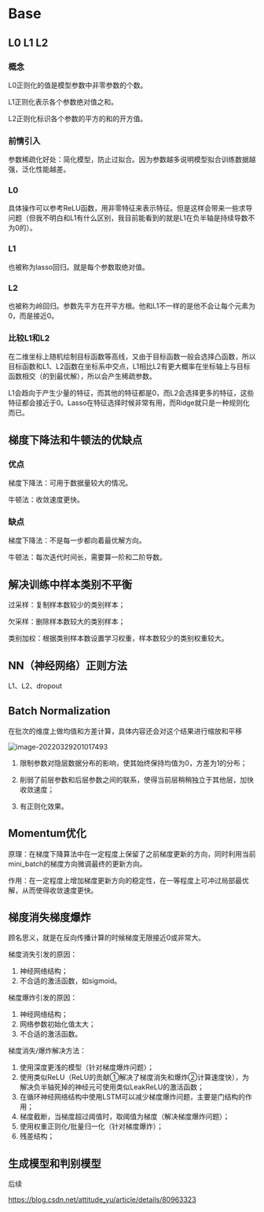 # Base

## L0 L1 L2

### 概念

L0正则化的值是模型参数中非零参数的个数。

L1正则化表示各个参数绝对值之和。

L2正则化标识各个参数的平方的和的开方值。

### 前情引入

参数稀疏化好处：简化模型，防止过拟合。因为参数越多说明模型拟合训练数据越强，泛化性能越差。

### L0

具体操作可以参考ReLU函数，用非零特征来表示特征。但是这样会带来一些求导问题（但我不明白和L1有什么区别，我目前能看到的就是L1在负半轴是持续导数不为0的）。

### L1

也被称为lasso回归。就是每个参数取绝对值。

### L2

也被称为岭回归。参数先平方在开平方根。他和L1不一样的是他不会让每个元素为0，而是接近0。

### 比较L1和L2

在二维坐标上随机绘制目标函数等高线，又由于目标函数一般会选择凸函数，所以目标函数和L1、L2函数在坐标系中交点，L1相比L2有更大概率在坐标轴上与目标函数相交（的到最优解），所以会产生稀疏参数。

L1会趋向于产生少量的特征，而其他的特征都是0，而L2会选择更多的特征，这些特征都会接近于0。Lasso在特征选择时候非常有用，而Ridge就只是一种规则化而已。

## 梯度下降法和牛顿法的优缺点

### 优点

梯度下降法：可用于数据量较大的情况。

牛顿法：收敛速度更快。

### 缺点

梯度下降法：不是每一步都向着最优解方向。

牛顿法：每次迭代时间长，需要算一阶和二阶导数。

## 解决训练中样本类别不平衡

过采样：复制样本数较少的类别样本；

欠采样：删除样本数较大的类别样本；

类别加权：根据类别样本数设置学习权重，样本数较少的类别权重较大。

## NN（神经网络）正则方法

L1、L2、dropout

## Batch Normalization

在批次的维度上做均值和方差计算，具体内容还会对这个结果进行缩放和平移

![image-20220329201017493](C:\Users\wangyx\AppData\Roaming\Typora\typora-user-images\image-20220329201017493.png)

1. 限制参数对隐层数据分布的影响，使其始终保持均值为0，方差为1的分布；

2. 削弱了前层参数和后层参数之间的联系，使得当前层稍稍独立于其他层，加快收敛速度；

3. 有正则化效果。

## Momentum优化

原理：在梯度下降算法中在一定程度上保留了之前梯度更新的方向，同时利用当前mini_batch的梯度方向微调最终的更新方向。

作用：在一定程度上增加梯度更新方向的稳定性，在一等程度上可冲过局部最优解，从而使得收敛速度更快。

## 梯度消失梯度爆炸

顾名思义，就是在反向传播计算的时候梯度无限接近0或非常大。

梯度消失引发的原因：

1. 神经网络结构；
2. 不合适的激活函数，如sigmoid。

梯度爆炸引发的原因：

1. 神经网络结构；
2. 网络参数初始化值太大；
3. 不合适的激活函数。

梯度消失/爆炸解决方法：

1. 使用深度更浅的模型（针对梯度爆炸问题）；
2. 使用类似ReLU（ReLU的贡献①解决了梯度消失和爆炸②计算速度快），为解决负半轴死掉的神经元可使用类似LeakReLU的激活函数；
3. 在循环神经网络结构中使用LSTM可以减少梯度爆炸问题，主要是门结构的作用；
4. 梯度截断，当梯度超过阈值时，取阈值为梯度（解决梯度爆炸问题）；
5. 使用权重正则化/批量归一化（针对梯度爆炸）；
6. 残差结构；

## 生成模型和判别模型



后续

https://blog.csdn.net/attitude_yu/article/details/80963323